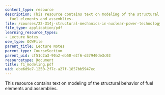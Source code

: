 ```yaml
---
content_type: resource
description: This resource contains text on modeling of the structural behavior of
  fuel elements and assemblies.
file: /courses/22-314j-structural-mechanics-in-nuclear-power-technology-fall-2006/ebe6d9e712502f7ca27f1857bb5947ec_f1_modeling.pdf
file_type: application/pdf
learning_resource_types:
- Lecture Notes
ocw_type: OCWFile
parent_title: Lecture Notes
parent_type: CourseSection
parent_uid: cf51c2a3-90a2-eb50-e2f6-d37940de3c03
resourcetype: Document
title: f1_modeling.pdf
uid: ebe6d9e7-1250-2f7c-a27f-1857bb5947ec
---
```

This resource contains text on modeling of the structural behavior of fuel elements and assemblies.